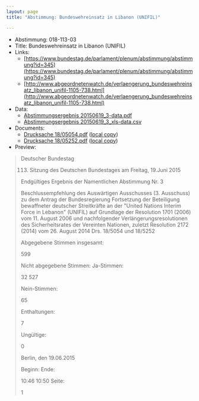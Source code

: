 ```yaml
---
layout: page
title: "Abstimmung: Bundeswehreinsatz in Libanon (UNIFIL)"

---
```


* Abstimmung: 018-113-03
* Title: Bundeswehreinsatz in Libanon (UNIFIL)
* Links: 
    * [https://www.bundestag.de/parlament/plenum/abstimmung/abstimmung?id=345](https://www.bundestag.de/parlament/plenum/abstimmung/abstimmung?id=345)
    * [http://www.abgeordnetenwatch.de/verlaengerung_bundeswehreinsatz_libanon_unifil-1105-738.html](http://www.abgeordnetenwatch.de/verlaengerung_bundeswehreinsatz_libanon_unifil-1105-738.html)
* Data: 
    * [Abstimmungsergebnis 20150619_3-data.pdf](/res/abstimmungsliste/20150619_3-data.pdf)
    * [Abstimmungsergebnis 20150619_3_xls-data.csv](/res/abstimmungsliste/analyses/20150619_3_xls-data.csv)
* Documents: 
    * [Drucksache 18/05054.pdf](http://dip21.bundestag.de/dip21/btd/18/050/1805054.pdf) ([local copy](/res/abstimmungsdaten/018-113-03/1805054.pdf))
    * [Drucksache 18/05252.pdf](http://dip21.bundestag.de/dip21/btd/18/052/1805252.pdf) ([local copy](/res/abstimmungsdaten/018-113-03/1805252.pdf))
* Preview: 
> Deutscher Bundestag
> 
> 113. Sitzung des Deutschen Bundestages
> am Freitag, 19.Juni 2015
> 
> Endgültiges Ergebnis der Namentlichen Abstimmung Nr. 3
> 
> Beschlussempfehlung des Auswärtigen Ausschusses (3. Ausschuss) zu dem Antrag der
> Bundesregierung
> Fortsetzung der Beteiligung bewaffneter deutscher Streitkräfte an der "United Nations
> Interim Force in Lebanon" (UNIFIL) auf Grundlage der Resolution 1701 (2006) vom 11.
> August 2006 und nachfolgender Verlängerungsresolutionen des Sicherheitsrates der
> Vereinten Nationen, zuletzt Resolution 2172 (2014) vom 26. August 2014
> Drs. 18/5054 und 18/5252
> 
> Abgegebene Stimmen insgesamt:
> 
> 599
> 
> Nicht abgegebene Stimmen:
> Ja-Stimmen:
> 
> 32
> 527
> 
> Nein-Stimmen:
> 
> 65
> 
> Enthaltungen:
> 
> 7
> 
> Ungültige:
> 
> 0
> 
> Berlin, den 19.06.2015
> 
> Beginn:
> Ende:
> 
> 10:46
> 10:50
> Seite:
> 
> 1
> 
> 
